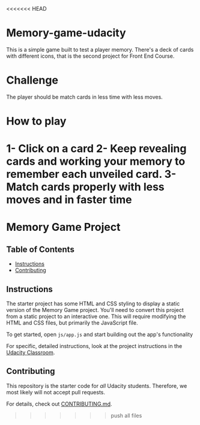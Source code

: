 <<<<<<< HEAD
# Memory-game-udacity
This is a simple game built to test a player memory. There's a deck of cards with different icons, that is the second project for 
Front End Course.

# Challenge
The player should be match cards in less time with less moves.

# How to play
1- Click on a card
2- Keep revealing cards and working your memory to remember each unveiled card.
3- Match cards properly with less moves and in faster time
=======
# Memory Game Project

## Table of Contents

* [Instructions](#instructions)
* [Contributing](#contributing)

## Instructions

The starter project has some HTML and CSS styling to display a static version of the Memory Game project. You'll need to convert this project from a static project to an interactive one. This will require modifying the HTML and CSS files, but primarily the JavaScript file.

To get started, open `js/app.js` and start building out the app's functionality

For specific, detailed instructions, look at the project instructions in the [Udacity Classroom](https://classroom.udacity.com/me).

## Contributing

This repository is the starter code for _all_ Udacity students. Therefore, we most likely will not accept pull requests.

For details, check out [CONTRIBUTING.md](CONTRIBUTING.md).
>>>>>>> push all files
